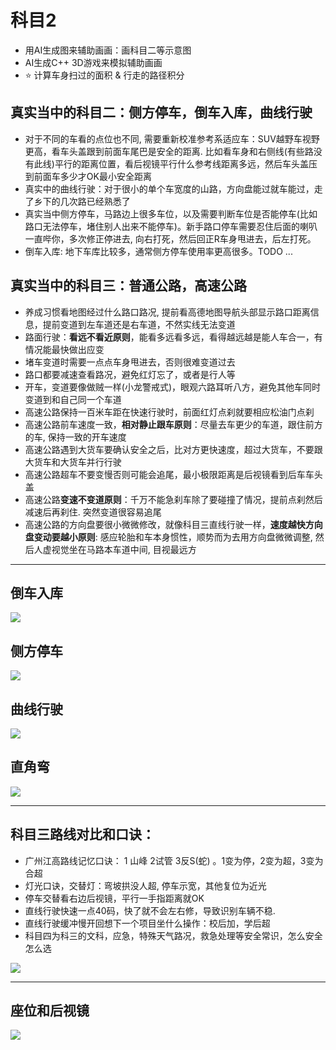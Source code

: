 # 科目2

* 用AI生成图来辅助画画：画科目二等示意图
* AI生成C++ 3D游戏来模拟辅助画画
* ⭐️ 计算车身扫过的面积 & 行走的路径积分

## 真实当中的科目二：侧方停车，倒车入库，曲线行驶

* 对于不同的车看的点位也不同, 需要重新校准参考系适应车：SUV越野车视野更高，看车头盖跟到前面车尾巴是安全的距离. 比如看车身和右侧线(有些路没有此线)平行的距离位置，看后视镜平行什么参考线距离多远，然后车头盖压到前面车多少才OK最小安全距离
* 真实中的曲线行驶：对于很小的单个车宽度的山路，方向盘能过就车能过，走了乡下的几次路已经熟悉了
* 真实当中侧方停车，马路边上很多车位，以及需要判断车位是否能停车(比如路口无法停车，堵住别人出来不能停车)。新手路口停车需要忍住后面的喇叭一直哔你，多次修正停进去, 向右打死，然后回正R车身甩进去，后左打死。
* 倒车入库: 地下车库比较多，通常侧方停车使用率更高很多。TODO ...

## 真实当中的科目三：普通公路，高速公路

* 养成习惯看地图经过什么路口路况, 提前看高德地图导航头部显示路口距离信息，提前变道到左车道还是右车道，不然实线无法变道
* 路面行驶：**看远不看近原则**，能看多远看多远，看得越远越是能人车合一，有情况能最快做出应变
* 堵车变道时需要一点点车身甩进去，否则很难变道过去
* 路口都要减速查看路况，避免红灯忘了，或者是行人等
* 开车，变道要像做贼一样(小龙警戒式)，眼观六路耳听八方，避免其他车同时变道到和自己同一个车道
* 高速公路保持一百米车距在快速行驶时，前面红灯点刹就要相应松油门点刹
* 高速公路前车速度一致，**相对静止跟车原则**：尽量去车更少的车道，跟住前方的车, 保持一致的开车速度
* 高速公路遇到大货车要确认安全之后，比对方更快速度，超过大货车，不要跟大货车和大货车并行行驶
* 高速公路超车不要变慢否则可能会追尾，最小极限距离是后视镜看到后车车头盖
* 高速公路**变速不变道原则**：千万不能急刹车除了要碰撞了情况，提前点刹然后减速后再刹住. 突然变道很容易追尾
* 高速公路的方向盘要很小微微修改，就像科目三直线行驶一样，**速度越快方向盘变动要越小原则**: 感应轮胎和车本身惯性，顺势而为去用方向盘微微调整, 然后人虚视觉坐在马路本车道中间, 目视最远方

---

## 倒车入库

![](./倒车入库-具像化.png)

## 侧方停车

![](./侧方停车-具像化.png)

## 曲线行驶

![](./曲线行驶-具像化.png)

## 直角弯

![](./直角转弯-具像化.png)

---

## 科目三路线对比和口诀：
* 广州江高路线记忆口诀： 1 山峰 2试管 3反S(蛇) 。1变为停，2变为超，3变为合超
* 灯光口诀，交替灯：弯坡拱没人超, 停车示宽，其他复位为近光
* 停车交替看右边后视镜，平行一手指距离就OK
* 直线行驶快速一点40码，快了就不会左右修，导致识别车辆不稳.
* 直线行驶缓冲慢开回想下一个项目坐什么操作：校后加，学后超
* 科目四为科三的文科，应急，特殊天气路况，救急处理等安全常识，怎么安全怎么选

![](./kemu3.jpg)

---

## 座位和后视镜

![](./座椅和后视镜.jpg)

